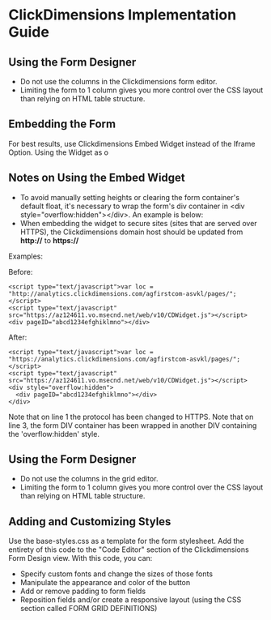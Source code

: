 # ClickDimensions Implementation Guide

## Using the Form Designer

- Do not use the columns in the Clickdimensions form editor.
- Limiting the form to 1 column gives you more control over the CSS layout than relying on HTML table structure.

## Embedding the Form

For best results, use Clickdimensions Embed Widget instead of the Iframe Option. Using the Widget as o

## Notes on Using the Embed Widget

- To avoid manually setting heights or clearing the form container&#39;s default float, it&#39;s necessary to wrap the form&#39;s div container in &lt;div style=&quot;overflow:hidden&quot;&gt;&lt;/div&gt;. An example is below:
- When embedding the widget to secure sites (sites that are served over HTTPS), the Clickdimensions domain host should be updated from **http://** to **https://**

Examples:

Before:
~~~~
<script type="text/javascript">var loc = "http://analytics.clickdimensions.com/agfirstcom-asvkl/pages/";</script>
<script type="text/javascript" src="https://az124611.vo.msecnd.net/web/v10/CDWidget.js"></script>
<div pageID="abcd1234efghiklmno"></div>
~~~~

After:
~~~~
<script type="text/javascript">var loc = "https://analytics.clickdimensions.com/agfirstcom-asvkl/pages/";</script>
<script type="text/javascript" src="https://az124611.vo.msecnd.net/web/v10/CDWidget.js"></script>
<div style="overflow:hidden">
  <div pageID="abcd1234efghiklmno"></div>
</div>
~~~~

Note that on line 1 the protocol has been changed to HTTPS. Note that on line 3, the form DIV container has been wrapped in another DIV containing the 'overflow:hidden' style.

## Using the Form Designer

- Do not use the columns in the grid editor.
- Limiting the form to 1 column gives you more control over the CSS layout than relying on HTML table structure.

## Adding and Customizing Styles

Use the base-styles.css as a template for the form stylesheet. Add the entirety of this code to the &quot;Code Editor&quot; section of the Clickdimensions Form Design view. With this code, you can:

- Specify custom fonts and change the sizes of those fonts
- Manipulate the appearance and color of the button
- Add or remove padding to form fields
- Reposition fields and/or create a responsive layout (using the CSS section called FORM GRID DEFINITIONS)
